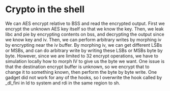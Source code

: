 # Crypto in the shell

We can AES encrypt relative to BSS and read the encrypted output. First we encrypt the unknown AES key itself so that we know the key. Then, we leak libc and pie by encrypting contents on bss, and decrypting the output since we know key and iv. Then, we can perform arbitrary writes by morphing iv by encrypting near the iv buffer. By morphing iv, we can get different LSBs or MSBs, and can do arbitrary write by writing these LSBs or MSBs byte by byte. However, since we are limited to 32 encrypt operations, we have to simulation locally how to morph IV to give us the byte we want. One issue is that the destination encrypt buffer is unknown, so we encrypt that to change it to something known, then perform the byte by byte write. One gadget did not work for any of the hooks, so I overwrite the hook called by _dl_fini in ld to system and rdi in the same region to sh.
